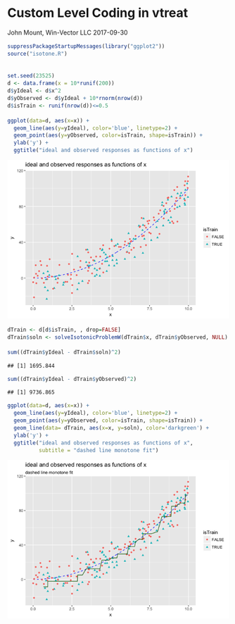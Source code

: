 Custom Level Coding in vtreat
================
John Mount, Win-Vector LLC
2017-09-30

``` r
suppressPackageStartupMessages(library("ggplot2"))
source("isotone.R")


set.seed(23525)
d <- data.frame(x = 10*runif(200))
d$yIdeal <- d$x^2
d$yObserved <- d$yIdeal + 10*rnorm(nrow(d))
d$isTrain <- runif(nrow(d))<=0.5

ggplot(data=d, aes(x=x)) + 
  geom_line(aes(y=yIdeal), color='blue', linetype=2) + 
  geom_point(aes(y=yObserved, color=isTrain, shape=isTrain)) +
  ylab('y') +
  ggtitle("ideal and observed responses as functions of x")
```

![](MonotoneCoder_files/figure-markdown_github-ascii_identifiers/unnamed-chunk-1-1.png)

``` r
dTrain <- d[d$isTrain, , drop=FALSE]
dTrain$soln <- solveIsotonicProblemW(dTrain$x, dTrain$yObserved, NULL)

sum((dTrain$yIdeal - dTrain$soln)^2)
```

    ## [1] 1695.844

``` r
sum((dTrain$yIdeal - dTrain$yObserved)^2)
```

    ## [1] 9736.865

``` r
ggplot(data=d, aes(x=x)) + 
  geom_line(aes(y=yIdeal), color='blue', linetype=2) + 
  geom_point(aes(y=yObserved, color=isTrain, shape=isTrain)) +
  geom_line(data= dTrain, aes(x=x, y=soln), color='darkgreen') +
  ylab('y') +
  ggtitle("ideal and observed responses as functions of x",
          subtitle = "dashed line monotone fit")
```

![](MonotoneCoder_files/figure-markdown_github-ascii_identifiers/unnamed-chunk-1-2.png)
